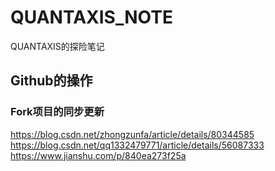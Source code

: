 # QUANTAXIS_NOTE
QUANTAXIS的探险笔记

## Github的操作
### Fork项目的同步更新
https://blog.csdn.net/zhongzunfa/article/details/80344585
https://blog.csdn.net/qq1332479771/article/details/56087333
https://www.jianshu.com/p/840ea273f25a
